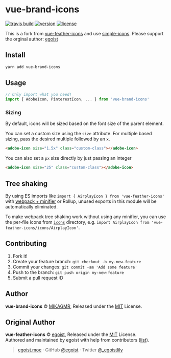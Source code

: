 # vue-brand-icons
[![travis build](https://img.shields.io/travis/MIKAGMR/vue-brand-icons?style=flat-square)](https://travis-ci.org/MIKAGMR/vue-brand-icons)
[![version](https://img.shields.io/npm/v/vue-brand-icons.svg?style=flat-square)](http://npm.im/vue-brand-icons)
[![license](https://img.shields.io/npm/l/vue-brand-icons?style=flat-square)](http://opensource.org/licenses/MIT)


This is a fork from [vue-feather-icons](https://github.com/egoist/vue-feather-icons) and use [simple-icons](https://github.com/simple-icons/simple-icons).
Please support the orginal author: [egoist](https://github.com/egoist) 

## Install

```bash
yarn add vue-brand-icons
```

## Usage

```js
// Only import what you need!
import { AdobeIcon, PinterestIcon, ... } from 'vue-brand-icons'
```

### Sizing

By default, icons will be sized based on the font size of the parent element.

You can set a custom size using the `size` attribute. 
For multiple based sizing, pass the desired multiple followed by an `x`.

```html
<adobe-icon size="1.5x" class="custom-class"></adobe-icon> 
```

You can also set a `px` size directly by just passing an integer

```html
<adobe-icon size="25" class="custom-class"></adobe-icon> 
```

## Tree shaking

By using ES imports like `import { AirplayIcon } from 'vue-feather-icons'` with [webpack + minifier](https://webpack.js.org/guides/tree-shaking/#minify-the-output) or Rollup, unused exports in this module will be automatically eliminated.

To make webpack tree shaking work without using any minifier, you can use the per-file icons from [`icons`](https://unpkg.com/vue-feather-icons/icons/) directory, e.g. `import AirplayIcon from 'vue-feather-icons/icons/AirplayIcon'`.


## Contributing

1. Fork it!
2. Create your feature branch: `git checkout -b my-new-feature`
3. Commit your changes: `git commit -am 'Add some feature'`
4. Push to the branch: `git push origin my-new-feature`
5. Submit a pull request :D


## Author
**vue-brand-icons** © [MIKAGMR](https://github.com/mikagmr), Released under the [MIT](./LICENSE) License.

## Original Author
**vue-feather-icons** © [egoist](https://github.com/egoist), Released under the [MIT](./LICENSE) License.<br>
Authored and maintained by egoist with help from contributors ([list](https://github.com/egoist/vue-feather-icons/contributors)).

> [egoist.moe](https://egoist.moe) · GitHub [@egoist](https://github.com/egoist) · Twitter [@_egoistlily](https://twitter.com/_egoistlily)
